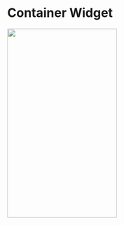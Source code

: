 # Container Widget

<img src=https://user-images.githubusercontent.com/56589369/94900947-8bb26400-049e-11eb-9296-527d750f4c37.png height="430" width="250">
